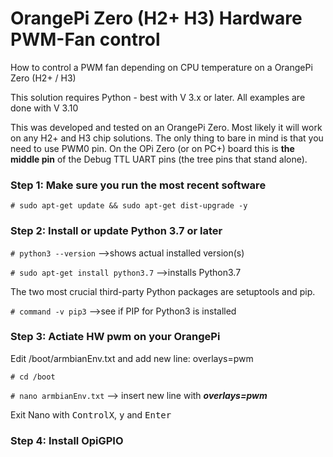 # OrangePi Zero (H2+ H3) Hardware PWM-Fan control #
How to control a PWM fan depending on CPU temperature on a OrangePi Zero (H2+ / H3)

This solution requires Python - best with V 3.x or later. All examples are done with V 3.10

This was developed and tested on an OrangePi Zero. Most likely it will work on any H2+ and H3 chip solutions. The only thing to bare in mind is that you need to use PWM0 pin. On the OPi Zero (or on PC+) board this is **the middle pin** of the Debug TTL UART pins (the tree pins that stand alone). 

### Step 1: Make sure you run the most recent software ###

```# sudo apt-get update && sudo apt-get dist-upgrade -y```

### Step 2: Install or update Python 3.7 or later ###

```# python3 --version``` -->shows actual installed version(s)

```# sudo apt-get install python3.7``` -->installs Python3.7

The two most crucial third-party Python packages are setuptools and pip.

```# command -v pip3``` -->see if PIP for Python3 is installed

### Step 3: Actiate HW pwm on your OrangePi ###

Edit /boot/armbianEnv.txt and add new line: overlays=pwm

```# cd /boot```

```# nano armbianEnv.txt``` --> insert new line with ___overlays=pwm___

Exit Nano with <kbd>ControlX</kbd>, <kbd>y</kbd> and <kbd>Enter</kbd>

### Step 4: Install OpiGPIO

